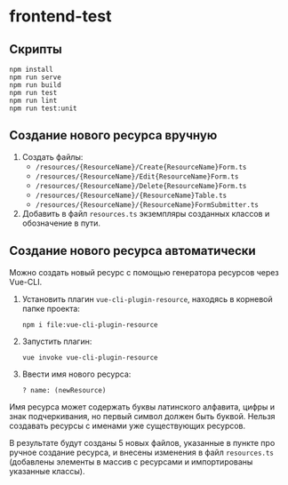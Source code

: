 # frontend-test

## Скрипты
```
npm install
npm run serve
npm run build
npm run test
npm run lint
npm run test:unit
```

## Создание нового ресурса вручную
1. Создать файлы:
   * `/resources/{ResourceName}/Create{ResourceName}Form.ts`
   * `/resources/{ResourceName}/Edit{ResourceName}Form.ts`
   * `/resources/{ResourceName}/Delete{ResourceName}Form.ts`
   * `/resources/{ResourceName}/{ResourceName}Table.ts`
   * `/resources/{ResourceName}/{ResourceName}FormSubmitter.ts`
2. Добавить в файл `resources.ts` экземпляры созданных классов и обозначение в пути.

## Создание нового ресурса автоматически
Можно создать новый ресурс с помощью генератора ресурсов через Vue-CLI.
1. Установить плагин `vue-cli-plugin-resource`, находясь в корневой папке проекта:
   ```
   npm i file:vue-cli-plugin-resource
   ```
2. Запустить плагин:
   ```
   vue invoke vue-cli-plugin-resource
   ```
3. Ввести имя нового ресурса:
   ```
   ? name: (newResource)
   ```

Имя ресурса может содержать буквы латинского алфавита, цифры и знак подчеркивания, но первый символ должен быть буквой. 
Нельзя создавать ресурсы с именами уже существующих ресурсов. 

В результате будут созданы 5 новых файлов, указанные в пункте про ручное создание ресурса, 
и внесены изменения в файл `resources.ts` 
(добавлены элементы в массив с ресурсами и импортированы указанные классы).

